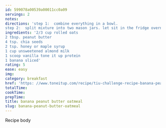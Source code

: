 ```yaml
---
id: 599078a00539a00011cc0a09
servings: 2
notes:
directions: 'step 1:  combine everything in a bowl.
step 2:  split mixture into two mason jars. let sit in the fridge overnight.'
ingredients: '2/3 cup rolled oats
2 tbsp. peanut butter
4 tsp. chia seeds
2 tsp. honey or maple syrup
1 cup unsweetened almond milk
1 scoop vanilla tone it up protein
1 banana sliced'
rating: 5
ease: easy
img:
category: breakfast
href: 'https: //www.toneitup.com/recipe/tiu-challenge-recipe-banana-peanut-butter-overnight-oats/'
totalTime:
cookTime:
prepTime:
title: banana peanut butter oatmeal
slug: banana-peanut-butter-oatmeal
---
```

Recipe body